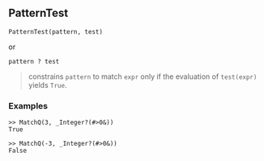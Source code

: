 ## PatternTest

```
PatternTest(pattern, test)
```

or

```
pattern ? test
```

> constrains `pattern` to match `expr` only if the evaluation of `test(expr)` yields `True`.
 
### Examples

```
>> MatchQ(3, _Integer?(#>0&))
True
	 
>> MatchQ(-3, _Integer?(#>0&))
False
```
